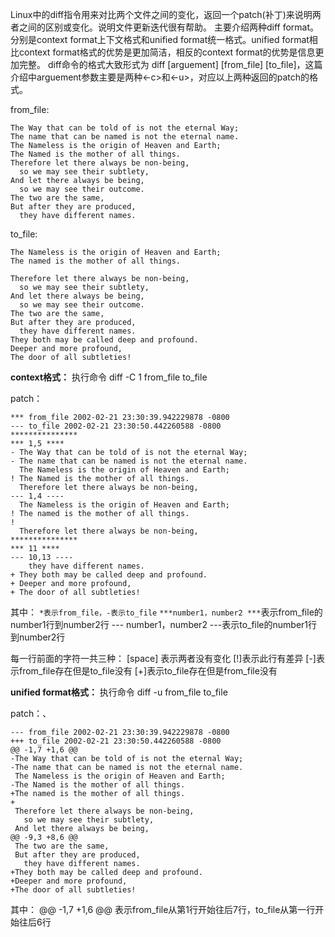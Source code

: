 Linux中的diff指令用来对比两个文件之间的变化，返回一个patch(补丁)来说明两者之间的区别或变化。说明文件更新迭代很有帮助。
主要介绍两种diff format。分别是context format上下文格式和unified format统一格式。unified format相比context format格式的优势是更加简洁，相反的context format的优势是信息更加完整。
diff命令的格式大致形式为 diff [arguement] [from_file] [to_file]，这篇介绍中arguement参数主要是两种<-c>和<-u>，对应以上两种返回的patch的格式。


from_file:

```
The Way that can be told of is not the eternal Way;
The name that can be named is not the eternal name.
The Nameless is the origin of Heaven and Earth;
The Named is the mother of all things.
Therefore let there always be non-being,
  so we may see their subtlety,
And let there always be being,
  so we may see their outcome.
The two are the same,
But after they are produced,
  they have different names.
```

to_file:

```
The Nameless is the origin of Heaven and Earth;
The named is the mother of all things.

Therefore let there always be non-being,
  so we may see their subtlety,
And let there always be being,
  so we may see their outcome.
The two are the same,
But after they are produced,
  they have different names.
They both may be called deep and profound.
Deeper and more profound,
The door of all subtleties!
```


**context格式：**
执行命令 diff -C 1 from_file to_file

patch：
```
*** from_file 2002-02-21 23:30:39.942229878 -0800
--- to_file	2002-02-21 23:30:50.442260588 -0800
***************
*** 1,5 ****
- The Way that can be told of is not the eternal Way;
- The name that can be named is not the eternal name.
  The Nameless is the origin of Heaven and Earth;
! The Named is the mother of all things.
  Therefore let there always be non-being,
--- 1,4 ----
  The Nameless is the origin of Heaven and Earth;
! The named is the mother of all things.
! 
  Therefore let there always be non-being,
***************
*** 11 ****
--- 10,13 ----
    they have different names.
+ They both may be called deep and profound.
+ Deeper and more profound,
+ The door of all subtleties!
```

其中：
`*表示from_file，-表示to_file`
`***number1，number2 ***`表示from_file的number1行到number2行
--- number1，number2 ---表示to_file的number1行到number2行

每一行前面的字符一共三种：
[space] 表示两者没有变化
[!]表示此行有差异
[-]表示from_file存在但是to_file没有
[+]表示to_file存在但是from_file没有


**unified format格式：**
执行命令 diff -u  from_file to_file

patch：、

```
--- from_file 2002-02-21 23:30:39.942229878 -0800
+++ to_file	2002-02-21 23:30:50.442260588 -0800
@@ -1,7 +1,6 @@
-The Way that can be told of is not the eternal Way;
-The name that can be named is not the eternal name.
 The Nameless is the origin of Heaven and Earth;
-The Named is the mother of all things.
+The named is the mother of all things.
+
 Therefore let there always be non-being,
   so we may see their subtlety,
 And let there always be being,
@@ -9,3 +8,6 @@
 The two are the same,
 But after they are produced,
   they have different names.
+They both may be called deep and profound.
+Deeper and more profound,
+The door of all subtleties!
```

其中：
@@ -1,7 +1,6 @@
表示from_file从第1行开始往后7行，to_file从第一行开始往后6行